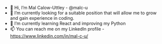 - 👋 Hi, I’m Mal Calow-Uttley - @malc-u
- 👀 I’m currently looking for a suitable position that will allow me to grow and gain experience in coding.
- 🌱 I’m currently learning React and improving my Python 
- 📫 You can reach me on my LinkedIn profile - https://www.linkedin.com/in/mal-c-u/

<!---
malc-u/malc-u is a ✨ special ✨ repository because its `README.md` (this file) appears on your GitHub profile.
You can click the Preview link to take a look at your changes.
--->
